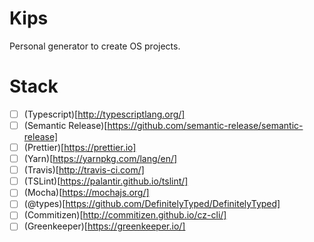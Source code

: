 # Kips

Personal generator to create OS projects.

# Stack

- [ ] (Typescript)[http://typescriptlang.org/]
- [ ] (Semantic Release)[https://github.com/semantic-release/semantic-release]
- [ ] (Prettier)[https://prettier.io]
- [ ] (Yarn)[https://yarnpkg.com/lang/en/]
- [ ] (Travis)[http://travis-ci.com/]
- [ ] (TSLint)[https://palantir.github.io/tslint/]
- [ ] (Mocha)[https://mochajs.org/]
- [ ] (@types)[https://github.com/DefinitelyTyped/DefinitelyTyped]
- [ ] (Commitizen)[http://commitizen.github.io/cz-cli/]
- [ ] (Greenkeeper)[https://greenkeeper.io/]
